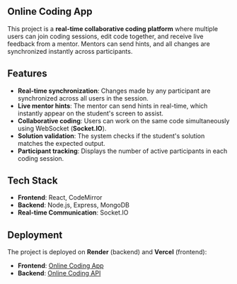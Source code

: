 ## Online Coding App

This project is a **real-time collaborative coding platform** where multiple users can join coding sessions, edit code together, and receive live feedback from a mentor. Mentors can send hints, and all changes are synchronized instantly across participants.

## Features

- **Real-time synchronization**: Changes made by any participant are synchronized across all users in the session.
- **Live mentor hints**: The mentor can send hints in real-time, which instantly appear on the student's screen to assist.
- **Collaborative coding**: Users can work on the same code simultaneously using WebSocket (**Socket.IO**).
- **Solution validation**: The system checks if the student's solution matches the expected output.
- **Participant tracking**: Displays the number of active participants in each coding session.

## Tech Stack

- **Frontend**: React, CodeMirror  
- **Backend**: Node.js, Express, MongoDB  
- **Real-time Communication**: Socket.IO  

## Deployment

The project is deployed on **Render** (backend) and **Vercel** (frontend):

- **Frontend**: [Online Coding App](https://online-coding-app-eta.vercel.app)  
- **Backend**: [Online Coding API](https://onlinecodingapp.onrender.com)
